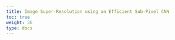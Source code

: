 ```yaml
---
title: Image Super-Resolution using an Efficient Sub-Pixel CNN
toc: true
weight: 36
type: docs
---
```

